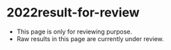 # 2022result-for-review

- This page is only for reviewing purpose.
- Raw results in this page are currently under review.
